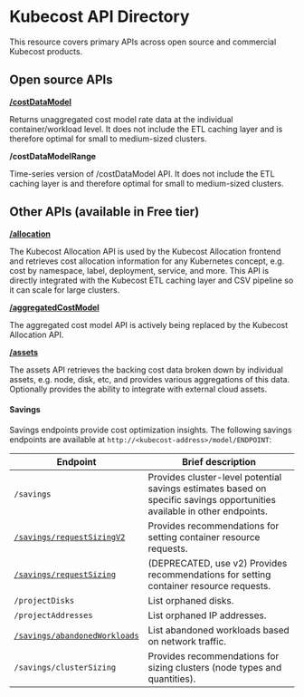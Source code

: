 # Kubecost API Directory

This resource covers primary APIs across open source and commercial Kubecost products.

## Open source APIs

[**/costDataModel**](https://github.com/kubecost/docs/blob/2ea9021e8530369d53184ea5382b2e4c080bb426/allocation-api.md#cost-model-api)

Returns unaggregated cost model rate data at the individual container/workload level. It does not include the ETL caching layer and is therefore optimal for small to medium-sized clusters.

**/costDataModelRange**

Time-series version of /costDataModel API. It does not include the ETL caching layer is and therefore optimal for small to medium-sized clusters.

## Other APIs (available in Free tier)

[**/allocation**](https://github.com/kubecost/docs/blob/main/allocation.md)

The Kubecost Allocation API is used by the Kubecost Allocation frontend and retrieves cost allocation information for any Kubernetes concept, e.g. cost by namespace, label, deployment, service, and more. This API is directly integrated with the Kubecost ETL caching layer and CSV pipeline so it can scale for large clusters.

[**/aggregatedCostModel**](https://github.com/kubecost/docs/blob/main/allocation-api.md#aggregated-cost-model-api)

The aggregated cost model API is actively being replaced by the Kubecost Allocation API.

[**/assets**](https://github.com/kubecost/docs/blob/main/assets-api.md)

The assets API retrieves the backing cost data broken down by individual assets, e.g. node, disk, etc, and provides various aggregations of this data. Optionally provides the ability to integrate with external cloud assets.

#### Savings

Savings endpoints provide cost optimization insights. The following savings endpoints are available at `http://<kubecost-address>/model/ENDPOINT`:

| Endpoint                                                                                                | Brief description                                                                                                        |
| ------------------------------------------------------------------------------------------------------- | ------------------------------------------------------------------------------------------------------------------------ |
| `/savings`                                                                                              | Provides cluster-level potential savings estimates based on specific savings opportunities available in other endpoints. |
| [`/savings/requestSizingV2`](https://github.com/kubecost/docs/blob/main/api-request-right-sizing-v2.md) | Provides recommendations for setting container resource requests.                                                        |
| [`/savings/requestSizing`](https://github.com/kubecost/docs/blob/main/api-request-right-sizing.md)      | (DEPRECATED, use v2) Provides recommendations for setting container resource requests.                                   |
| `/projectDisks`                                                                                         | List orphaned disks.                                                                                                     |
| `/projectAddresses`                                                                                     | List orphaned IP addresses.                                                                                              |
| [`/savings/abandonedWorkloads`](https://github.com/kubecost/docs/blob/main/api-abandoned-workloads.md)  | List abandoned workloads based on network traffic.                                                                       |
| `/savings/clusterSizing`                                                                                | Provides recommendations for sizing clusters (node types and quantities).                                                |

